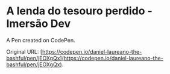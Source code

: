 # A lenda do tesouro perdido - Imersão Dev 

A Pen created on CodePen.

Original URL: [https://codepen.io/daniel-laureano-the-bashful/pen/jEOXgQx](https://codepen.io/daniel-laureano-the-bashful/pen/jEOXgQx).

